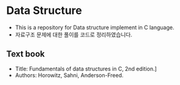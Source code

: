# Data Structure
- This is a repository for Data structure implement in C language.
- 자료구조 문제에 대한 풀이를 코드로 정리하였습니다.

## Text book
- Title: Fundamentals of data structures in C, 2nd edition.]
- Authors: Horowitz, Sahni, Anderson-Freed.
